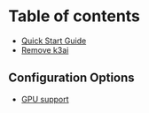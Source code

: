 # Table of contents

* [Quick Start Guide](README.md)
* [Remove k3ai](remove-k3ai.md)

## Configuration Options

* [GPU support](configuration-options/gpu-support.md)

